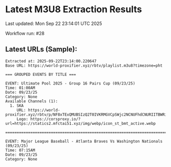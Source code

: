 # Latest M3U8 Extraction Results

Last updated: Mon Sep 22 23:14:01 UTC 2025

Workflow run: #28

## Latest URLs (Sample):
```
Extracted at: 2025-09-22T23:14:00.220647
Base URL: https://world-proxifier.xyz/rbtv/playlist.m3u8?timezone=pht

=== GROUPED EVENTS BY TITLE ===

EVENT: Ultimate Pool 2025 - Group 16 Pairs Cup (09/23/25)
Time: 01:00AM
Date: 09/23/25
Category: None
Available Channels (1):
  1. SKA
     URL: https://world-proxifier.xyz/rbtv/p/NF8xTExQMUBSIzQ2T0IVKRMGVCpSWjc2NCNUFhdCNURIITBWRiQ1Vi5CKhYTPBUpLQIqFhoFHBAaAioTEgoVFBo=/index.m3u8
     Logo: https://corsproxy.io/?url=https://statics2.mfctai51.xyz/img/webp/icon_st_bmt_active.webp

================================================================================

EVENT: Major League Baseball - Atlanta Braves Vs Washington Nationals (09/23/25)
Time: 07:15AM
Date: 09/23/25
Category: None
```
